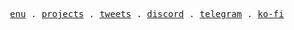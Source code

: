 <p align="center">
  <samp>
    <a href="#">enu</a> .
    <a href="#">projects</a> .
    <a href="#">tweets</a> .
    <a href="#">discord</a> .
    <a href="#">telegram</a> .
    <a href="#">ko-fi</a>
  </samp>
</p>
